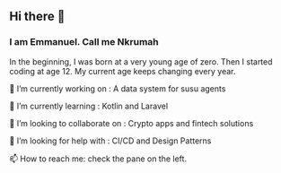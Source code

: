 ## Hi there 👋
### I am Emmanuel. Call me Nkrumah

In the beginning, I was born at a very young age of zero.
Then I started coding at age 12.
My current age keeps changing every year.

🔭 I’m currently working on : A data system for susu agents

🌱 I’m currently learning : Kotlin and Laravel

👯 I’m looking to collaborate on : Crypto apps and fintech solutions

🤔 I’m looking for help with : CI/CD and Design Patterns

📫 How to reach me: check the pane on the left.
